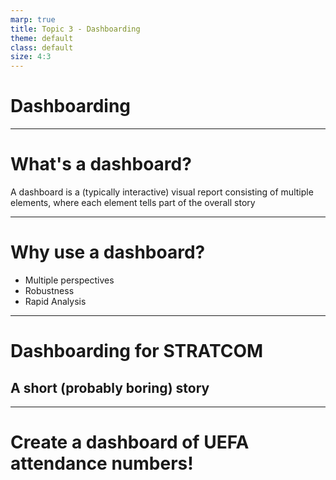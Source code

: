 ```yaml
---
marp: true
title: Topic 3 - Dashboarding
theme: default
class: default
size: 4:3
---
```


# Dashboarding

---

# What's a dashboard?

A dashboard is a (typically interactive) visual report consisting of multiple elements, where each element tells part of the overall story

---

# Why use a dashboard?

- Multiple perspectives
- Robustness
- Rapid Analysis

---

# Dashboarding for STRATCOM
## A short (probably boring) story

---

# Create a dashboard of UEFA attendance numbers!